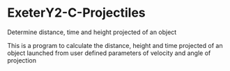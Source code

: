 # ExeterY2-C-Projectiles
Determine distance, time and height projected of an object

This is a program to calculate the distance, height and time projected of an object launched from user defined parameters of velocity and angle of projection
